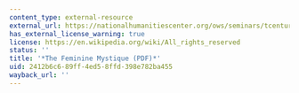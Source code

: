 ```yaml
---
content_type: external-resource
external_url: https://nationalhumanitiescenter.org/ows/seminars/tcentury/FeminineMystique.pdf
has_external_license_warning: true
license: https://en.wikipedia.org/wiki/All_rights_reserved
status: ''
title: '*The Feminine Mystique (PDF)*'
uid: 2412b6c6-89ff-4ed5-8ffd-398e782ba455
wayback_url: ''
---
```

